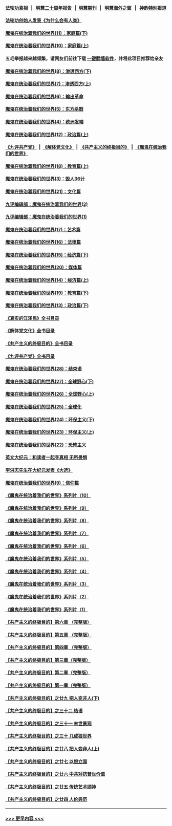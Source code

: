 #### [法轮功真相](https://github.com/gfw-breaker/truth/blob/master/README.md?t=0) &nbsp;&nbsp;|&nbsp;&nbsp; [明慧二十周年报告](https://github.com/gfw-breaker/mh-reports/blob/master/README.md?t=0) &nbsp;&nbsp;|&nbsp;&nbsp;[明慧期刊](https://github.com/gfw-breaker/mh-qikan) &nbsp;&nbsp;|&nbsp;&nbsp; [明慧海外之窗](https://github.com/gfw-breaker/mh-news/blob/master/README.md?t=0) &nbsp;&nbsp;|&nbsp;&nbsp; [神韵特别报道](https://github.com/gfw-breaker/mh-news/blob/master/shenyun.md?t=0)
#### [法轮功创始人发表《为什么会有人类》](../pages/nsc422/n13912117.md?t=03280343) 
#### [魔鬼在统治着我们的世界(11)：家庭篇(下)](../pages/nsc422/n10440961.md?t=03280343) 
#### [魔鬼在统治着我们的世界(10)：家庭篇(上)](../pages/nsc422/n10435448.md?t=03280343) 
#### 五毛举报越来越频繁，请网友们前往下载 [一键翻墙软件](https://github.com/gfw-breaker/ssr-accounts)，并将此项目推荐给亲友
#### [魔鬼在统治着我们的世界(8)：渗透西方(下)](../pages/nsc422/n10429603.md?t=03280343) 
#### [魔鬼在统治着我们的世界(7)：渗透西方(上)](../pages/nsc422/n10426013.md?t=03280343) 
#### [魔鬼在统治着我们的世界(6)：输出革命](../pages/nsc422/n10421536.md?t=03280343) 
#### [魔鬼在统治着我们的世界(5)：东方杀戮](../pages/nsc422/n10417707.md?t=03280343) 
#### [魔鬼在统治着我们的世界(4)：欧洲发端](../pages/nsc422/n10414890.md?t=03280343) 
#### [魔鬼在统治着我们的世界(12)：政治篇(上)](../pages/nsc422/n10444576.md?t=03280343) 
#### [《九评共产党》](https://github.com/begood0513/9ping.md/blob/master/README.md) &nbsp;|&nbsp; [《解体党文化》](../../../../jtdwh.md/blob/master/README.md)  &nbsp;|&nbsp; [《共产主义的终极目的》](../../../../gczydzjmd.md/blob/master/README.md) &nbsp;|&nbsp; [《魔鬼在统治我们的世界》](../../../../mgztzwmdsj.md/blob/master/README.md) 
#### [魔鬼在统治着我们的世界(18)：教育篇(上)](../pages/nsc422/n10526970.md?t=03280343) 
#### [魔鬼在统治着我们的世界(3)：毁人36计](../pages/nsc422/n10411583.md?t=03280343) 
#### [魔鬼在统治着我们的世界(21)：文化篇](../pages/nsc422/n10597706.md?t=03280343) 
#### [九评编辑部：魔鬼在统治着我们的世界(2)](../pages/nsc422/n10410036.md?t=03280343) 
#### [九评编辑部：魔鬼在统治着我们的世界(1)](../pages/nsc422/n10406825.md?t=03280343) 
#### [魔鬼在统治着我们的世界(17)：艺术篇](../pages/nsc422/n10499093.md?t=03280343) 
#### [魔鬼在统治着我们的世界(16)：法律篇](../pages/nsc422/n10485969.md?t=03280343) 
#### [魔鬼在统治着我们的世界(15)：经济篇(下)](../pages/nsc422/n10469975.md?t=03280343) 
#### [魔鬼在统治着我们的世界(20)：媒体篇](../pages/nsc422/n10586579.md?t=03280343) 
#### [魔鬼在统治着我们的世界(14)：经济篇(上)](../pages/nsc422/n10457370.md?t=03280343) 
#### [魔鬼在统治着我们的世界(19)：教育篇(下)](../pages/nsc422/n10564808.md?t=03280343) 
#### [魔鬼在统治着我们的世界(13)：政治篇(下)](../pages/nsc422/n10448270.md?t=03280343) 
#### [《真实的江泽民》全书目录](../pages/nsc422/n13721399.md?t=03280343) 
#### [《解体党文化》全书目录](../pages/nsc422/n13721157.md?t=03280343) 
#### [《共产主义的终极目的》全书目录](../pages/nsc422/n13721048.md?t=03280343) 
#### [《九评共产党》全书目录](../pages/nsc422/n13708085.md?t=03280343) 
#### [魔鬼在统治着我们的世界(28)：结束语](../pages/nsc422/n10936246.md?t=03280343) 
#### [魔鬼在统治着我们的世界(27)：全球野心(下)](../pages/nsc422/n10928319.md?t=03280343) 
#### [魔鬼在统治着我们的世界(26)：全球野心(上)](../pages/nsc422/n10900318.md?t=03280343) 
#### [魔鬼在统治着我们的世界(25)：全球化](../pages/nsc422/n10788205.md?t=03280343) 
#### [魔鬼在统治着我们的世界(24)：环保主义(下)](../pages/nsc422/n10695307.md?t=03280343) 
#### [魔鬼在统治着我们的世界(23)：环保主义(上)](../pages/nsc422/n10688613.md?t=03280343) 
#### [魔鬼在统治着我们的世界(22)：恐怖主义](../pages/nsc422/n10614727.md?t=03280343) 
#### [英文大纪元：和读者一起寻真相 无所畏惧](../pages/nsc422/n12542027.md?t=03280343) 
#### [李洪志先生在大纪元发表《大选》](../pages/nsc422/n12534746.md?t=03280343) 
#### [魔鬼在统治着我们的世界(9)：信仰篇](../pages/nsc422/n10432159.md?t=03280343) 
#### [《魔鬼在统治着我们的世界》系列片（10）](../pages/nsc422/n12292670.md?t=03280343) 
#### [《魔鬼在统治着我们的世界》系列片（9）](../pages/nsc422/n12290859.md?t=03280343) 
#### [《魔鬼在统治着我们的世界》系列片（8）](../pages/nsc422/n12287445.md?t=03280343) 
#### [《魔鬼在统治着我们的世界》系列片（7）](../pages/nsc422/n12283425.md?t=03280343) 
#### [《魔鬼在统治着我们的世界》系列片（6）](../pages/nsc422/n12282314.md?t=03280343) 
#### [《魔鬼在统治着我们的世界》系列片（5）](../pages/nsc422/n12281419.md?t=03280343) 
#### [《魔鬼在统治着我们的世界》系列片（4）](../pages/nsc422/n12274024.md?t=03280343) 
#### [《魔鬼在统治着我们的世界》系列片（3）](../pages/nsc422/n12271322.md?t=03280343) 
#### [《魔鬼在统治着我们的世界》系列片（2）](../pages/nsc422/n12269049.md?t=03280343) 
#### [《魔鬼在统治着我们的世界》系列片（1）](../pages/nsc422/n12267575.md?t=03280343) 
#### [【共产主义的终极目的】第六章 （完整版）](../pages/nsc422/n11428913.md?t=03280343) 
#### [【共产主义的终极目的】第五章 （完整版）](../pages/nsc422/n11428912.md?t=03280343) 
#### [【共产主义的终极目的】第四章 （完整版）](../pages/nsc422/n11428907.md?t=03280343) 
#### [【共产主义的终极目的】第三章（完整版）](../pages/nsc422/n11428848.md?t=03280343) 
#### [【共产主义的终极目的】第二章（完整版）](../pages/nsc422/n11428831.md?t=03280343) 
#### [【共产主义的终极目的】第一章（完整版）](../pages/nsc422/n11417651.md?t=03280343) 
#### [【共产主义的终极目的】之廿九 把人变非人(下)](../pages/nsc422/n11344140.md?t=03280343) 
#### [【共产主义的终极目的】之三十二 结语](../pages/nsc422/n11360535.md?t=03280343) 
#### [【共产主义的终极目的】之三十一 末世景观](../pages/nsc422/n11351129.md?t=03280343) 
#### [【共产主义的终极目的】之三十 几成狼世界](../pages/nsc422/n11348280.md?t=03280343) 
#### [【共产主义的终极目的】之廿八 把人变非人(上)](../pages/nsc422/n11340492.md?t=03280343) 
#### [【共产主义的终极目的】之廿七 以恨立国](../pages/nsc422/n11336944.md?t=03280343) 
#### [【共产主义的终极目的】之廿六 中共对抗普世价值](../pages/nsc422/n11324785.md?t=03280343) 
#### [【共产主义的终极目的】之廿五 传统艺术颂神](../pages/nsc422/n11296396.md?t=03280343) 
#### [【共产主义的终极目的】之廿四 人伦典范](../pages/nsc422/n11296397.md?t=03280343) 

----
#### [ >>> 更早内容 <<< ](../indexes/nsc422-earlier.md)
